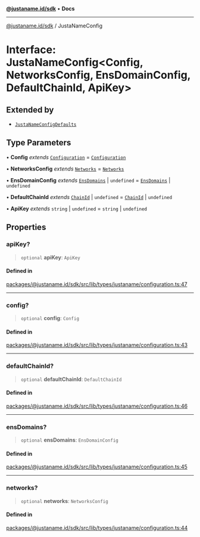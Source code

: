[**@justaname.id/sdk**](../README.md) • **Docs**

***

[@justaname.id/sdk](../globals.md) / JustaNameConfig

# Interface: JustaNameConfig\<Config, NetworksConfig, EnsDomainConfig, DefaultChainId, ApiKey\>

## Extended by

- [`JustaNameConfigDefaults`](JustaNameConfigDefaults.md)

## Type Parameters

• **Config** *extends* [`Configuration`](Configuration.md) = [`Configuration`](Configuration.md)

• **NetworksConfig** *extends* [`Networks`](../type-aliases/Networks.md) = [`Networks`](../type-aliases/Networks.md)

• **EnsDomainConfig** *extends* [`EnsDomains`](../type-aliases/EnsDomains.md) \| `undefined` = [`EnsDomains`](../type-aliases/EnsDomains.md) \| `undefined`

• **DefaultChainId** *extends* [`ChainId`](../type-aliases/ChainId.md) \| `undefined` = [`ChainId`](../type-aliases/ChainId.md) \| `undefined`

• **ApiKey** *extends* `string` \| `undefined` = `string` \| `undefined`

## Properties

### apiKey?

> `optional` **apiKey**: `ApiKey`

#### Defined in

[packages/@justaname.id/sdk/src/lib/types/justaname/configuration.ts:47](https://github.com/JustaName-id/JustaName-sdk/blob/577c5c787ef18bf8ddf8b997f021738a0e8ca336/packages/@justaname.id/sdk/src/lib/types/justaname/configuration.ts#L47)

***

### config?

> `optional` **config**: `Config`

#### Defined in

[packages/@justaname.id/sdk/src/lib/types/justaname/configuration.ts:43](https://github.com/JustaName-id/JustaName-sdk/blob/577c5c787ef18bf8ddf8b997f021738a0e8ca336/packages/@justaname.id/sdk/src/lib/types/justaname/configuration.ts#L43)

***

### defaultChainId?

> `optional` **defaultChainId**: `DefaultChainId`

#### Defined in

[packages/@justaname.id/sdk/src/lib/types/justaname/configuration.ts:46](https://github.com/JustaName-id/JustaName-sdk/blob/577c5c787ef18bf8ddf8b997f021738a0e8ca336/packages/@justaname.id/sdk/src/lib/types/justaname/configuration.ts#L46)

***

### ensDomains?

> `optional` **ensDomains**: `EnsDomainConfig`

#### Defined in

[packages/@justaname.id/sdk/src/lib/types/justaname/configuration.ts:45](https://github.com/JustaName-id/JustaName-sdk/blob/577c5c787ef18bf8ddf8b997f021738a0e8ca336/packages/@justaname.id/sdk/src/lib/types/justaname/configuration.ts#L45)

***

### networks?

> `optional` **networks**: `NetworksConfig`

#### Defined in

[packages/@justaname.id/sdk/src/lib/types/justaname/configuration.ts:44](https://github.com/JustaName-id/JustaName-sdk/blob/577c5c787ef18bf8ddf8b997f021738a0e8ca336/packages/@justaname.id/sdk/src/lib/types/justaname/configuration.ts#L44)
